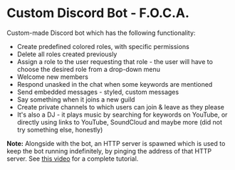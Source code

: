# Custom Discord Bot - F.O.C.A.

Custom-made Discord bot which has the following functionality:
- Create predefined colored roles, with specific permissions
- Delete all roles created previously
- Assign a role to the user requesting that role - the user will have to choose
the desired role from a drop-down menu
- Welcome new members
- Respond unasked in the chat when some keywords are mentioned
- Send embedded messages - styled, custom messages
- Say something when it joins a new guild
- Create private channels to which users can join & leave as they please
- It's also a DJ - it plays music by searching for keywords on YouTube, or
directly using links to YouTube, SoundCloud and maybe more (did not try 
something else, honestly)

**Note:** Alongside with the bot, an HTTP server is spawned which 
is used to keep the bot running indefinitely, by pinging the 
address of that HTTP server. 
See [this video](https://www.youtube.com/watch?v=SPTfmiYiuok) for a
complete tutorial.
